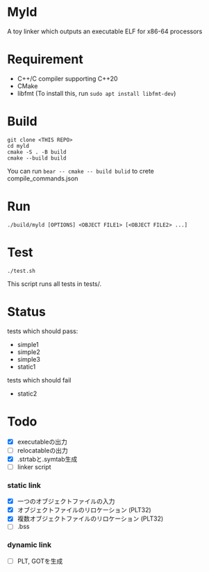 # Myld
A toy linker which outputs an executable ELF for x86-64 processors

# Requirement
- C++/C compiler supporting C++20
- CMake
- libfmt (To install this, run `sudo apt install libfmt-dev`)

# Build
```
git clone <THIS REPO>
cd myld
cmake -S . -B build
cmake --build build
```
You can run `bear -- cmake -- build bulid` to crete compile_commands.json

# Run
```
./build/myld [OPTIONS] <OBJECT FILE1> [<OBJECT FILE2> ...]
```

# Test
```
./test.sh
```
This script runs all tests in tests/.

# Status

tests which should pass:
- simple1
- simple2
- simple3
- static1

tests which should fail
- static2

# Todo
- [x] executableの出力
- [ ] relocatableの出力
- [x] .strtabと.symtab生成
- [ ] linker script

### static link
- [x] 一つのオブジェクトファイルの入力
- [x] オブジェクトファイルのリロケーション (PLT32)
- [x] 複数オブジェクトファイルのリロケーション (PLT32)
- [ ] .bss

### dynamic link
- [ ] PLT, GOTを生成
